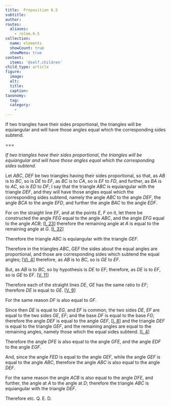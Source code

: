 ```yaml
---
title:  Proposition 6.5
subtitle: 
author:
routes:
  aliases:
    - /elem.6.5
collection:
  name: elements
  showCount: true
  showMenu: true
content:
  items: '@self.children'
child_type: article
figure:
  image:
  alt:
  title:
  caption:
taxonomy:
  tag:
  category:
    - 
---
```


<p><emph>If two triangles have their sides proportional</emph>, <emph>the triangles will be equiangular and will have those angles equal which the corresponding sides subtend</emph>. </p>

===

<p><em>If two triangles have their sides proportional</em>, <em>the triangles will be equiangular and will have those angles equal which the corresponding sides subtend</em>. </p>

<p>Let <em>ABC</em>, <em>DEF</em> be two triangles having their sides proportional, so that, <span class="center">as <em>AB</em> is to <em>BC</em>, so is <em>DE</em> to <em>EF</em>, as <em>BC</em> is to <em>CA</em>, so is <em>EF</em> to <em>FD</em>,</span> and further, as <em>BA</em> is to <em>AC</em>, so is <em>ED</em> to <em>DF</em>; I say that the triangle <em>ABC</em> is equiangular with the triangle <em>DEF</em>, and they will have those angles equal which the corresponding sides subtend, namely the angle <em>ABC</em> to the angle <em>DEF</em>, the angle <em>BCA</em> to the angle <em>EFD</em>, and further the angle <em>BAC</em> to the angle <em>EDF</em>. </p>

<p>For on the straight line <em>EF</em>, and at the points <em>E</em>, <em>F</em> on it, let there be constructed the angle <em>FEG</em> equal to the angle <em>ABC</em>, and the angle <em>EFG</em> equal to the angle <em>ACB</em>; [<a href="/elem.1.23">I. 23</a>] <pb n="203"/><span class="center">therefore the remaining angle at <em>A</em> is equal to the remaining angle at <em>G</em>. [<a href="/elem.1.32">I. 32</a>]</span>
      </p>

<p>Therefore the triangle <em>ABC</em> is equiangular with the triangle <em>GEF</em>. 
      </p>

<p>Therefore in the triangles <em>ABC</em>, <em>GEF</em> the sides about the equal angles are proportional, and those are corresponding sides which subtend the equal angles; [<a href="/elem.6.4">VI. 4</a>] <span class="center">therefore, as <em>AB</em> is to <em>BC</em>, so is <em>GE</em> to <em>EF</em>.</span>
      </p>

<p>But, as <em>AB</em> is to <em>BC</em>, so by hypothesis is <em>DE</em> to <em>EF</em>; <span class="center">therefore, as <em>DE</em> is to <em>EF</em>, so is <em>GE</em> to <em>EF</em>. [<a href="/elem.5.11">V. 11</a>]</span>
      </p>

<p>Therefore each of the straight lines <em>DE</em>, <em>GE</em> has the same ratio to <em>EF</em>; <span class="center">therefore <em>DE</em> is equal to <em>GE</em>. [<a href="/elem.5.9">V. 9</a>]</span>
      </p>

<p>For the same reason <span class="center"><em>DF</em> is also equal to <em>GF</em>.</span>
      </p>

<p>Since then <em>DE</em> is equal to <em>EG</em>, and <em>EF</em> is common, <span class="center">the two sides <em>DE</em>, <em>EF</em> are equal to the two sides <em>GE</em>, <em>EF</em>; and the base <em>DF</em> is equal to the base <em>FG</em>;</span> therefore the angle <em>DEF</em> is equal to the angle <em>GEF</em>, [<a href="/elem.1.8">I. 8</a>] and the triangle <em>DEF</em> is equal to the triangle <em>GEF</em>, and the remaining angles are equal to the remaining angles, namely those which the equal sides subtend. [<a href="/elem.1.4">I. 4</a>] </p>

<p>Therefore the angle <em>DFE</em> is also equal to the angle <em>GFE</em>, <span class="center">and the angle <em>EDF</em> to the angle <em>EGF</em>.</span>
      </p>

<p>And, since the angle <em>FED</em> is equal to the angle <em>GEF</em>, while the angle <em>GEF</em> is equal to the angle <em>ABC</em>, therefore the angle <em>ABC</em> is also equal to the angle <em>DEF</em>. <pb n="204"/></p>

<p>For the same reason <span class="center">the angle <em>ACB</em> is also equal to the angle <em>DFE</em>,</span> and further, the angle at <em>A</em> to the angle at <em>D</em>; <span class="center">therefore the triangle <em>ABC</em> is equiangular with the triangle <em>DEF</em>.</span>
      </p>

<p>Therefore etc. Q. E. D.</p>
